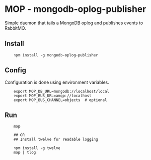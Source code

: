 MOP - mongodb-oplog-publisher
=============================

Simple daemon that tails a MongoDB oplog and publishes events to RabbitMQ.

## Install

        npm install -g mongodb-oplog-publisher

## Config

Configuration is done using environment variables.

        export MOP_DB_URL=mongodb://localhost/local
        export MOP_BUS_URL=amqp://localhost
        export MOP_BUS_CHANNEL=objects  # optional

## Run

        mop

        ## OR
        ## Install twelve for readable logging

        npm install -g twelve
        mop | tlog
